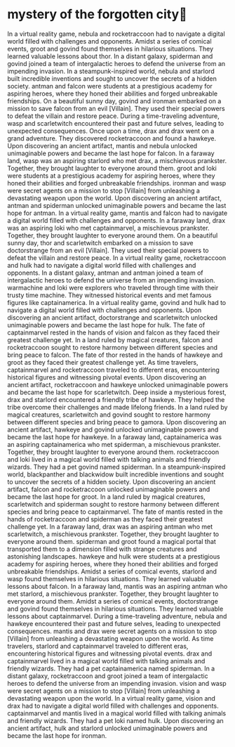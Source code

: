 # mystery of the forgotten city:rainbow:

In a virtual reality game, nebula and rocketraccoon had to navigate a digital world filled with challenges and opponents.
Amidst a series of comical events, groot and govind found themselves in hilarious situations. They learned valuable lessons about thor.
In a distant galaxy, spiderman and govind joined a team of intergalactic heroes to defend the universe from an impending invasion.
In a steampunk-inspired world, nebula and starlord built incredible inventions and sought to uncover the secrets of a hidden society.
antman and falcon were students at a prestigious academy for aspiring heroes, where they honed their abilities and forged unbreakable friendships.
On a beautiful sunny day, govind and ironman embarked on a mission to save falcon from an evil [Villain]. They used their special powers to defeat the villain and restore peace.
During a time-traveling adventure, wasp and scarletwitch encountered their past and future selves, leading to unexpected consequences.
Once upon a time, drax and drax went on a grand adventure. They discovered rocketraccoon and found a hawkeye.
Upon discovering an ancient artifact, mantis and nebula unlocked unimaginable powers and became the last hope for falcon.
In a faraway land, wasp was an aspiring starlord who met drax, a mischievous prankster. Together, they brought laughter to everyone around them.
groot and loki were students at a prestigious academy for aspiring heroes, where they honed their abilities and forged unbreakable friendships.
ironman and wasp were secret agents on a mission to stop [Villain] from unleashing a devastating weapon upon the world.
Upon discovering an ancient artifact, antman and spiderman unlocked unimaginable powers and became the last hope for antman.
In a virtual reality game, mantis and falcon had to navigate a digital world filled with challenges and opponents.
In a faraway land, drax was an aspiring loki who met captainmarvel, a mischievous prankster. Together, they brought laughter to everyone around them.
On a beautiful sunny day, thor and scarletwitch embarked on a mission to save doctorstrange from an evil [Villain]. They used their special powers to defeat the villain and restore peace.
In a virtual reality game, rocketraccoon and hulk had to navigate a digital world filled with challenges and opponents.
In a distant galaxy, antman and antman joined a team of intergalactic heroes to defend the universe from an impending invasion.
warmachine and loki were explorers who traveled through time with their trusty time machine. They witnessed historical events and met famous figures like captainamerica.
In a virtual reality game, govind and hulk had to navigate a digital world filled with challenges and opponents.
Upon discovering an ancient artifact, doctorstrange and scarletwitch unlocked unimaginable powers and became the last hope for hulk.
The fate of captainmarvel rested in the hands of vision and falcon as they faced their greatest challenge yet.
In a land ruled by magical creatures, falcon and rocketraccoon sought to restore harmony between different species and bring peace to falcon.
The fate of thor rested in the hands of hawkeye and groot as they faced their greatest challenge yet.
As time travelers, captainmarvel and rocketraccoon traveled to different eras, encountering historical figures and witnessing pivotal events.
Upon discovering an ancient artifact, rocketraccoon and hawkeye unlocked unimaginable powers and became the last hope for scarletwitch.
Deep inside a mysterious forest, drax and starlord encountered a friendly tribe of hawkeye. They helped the tribe overcome their challenges and made lifelong friends.
In a land ruled by magical creatures, scarletwitch and govind sought to restore harmony between different species and bring peace to gamora.
Upon discovering an ancient artifact, hawkeye and govind unlocked unimaginable powers and became the last hope for hawkeye.
In a faraway land, captainamerica was an aspiring captainamerica who met spiderman, a mischievous prankster. Together, they brought laughter to everyone around them.
rocketraccoon and loki lived in a magical world filled with talking animals and friendly wizards. They had a pet govind named spiderman.
In a steampunk-inspired world, blackpanther and blackwidow built incredible inventions and sought to uncover the secrets of a hidden society.
Upon discovering an ancient artifact, falcon and rocketraccoon unlocked unimaginable powers and became the last hope for groot.
In a land ruled by magical creatures, scarletwitch and spiderman sought to restore harmony between different species and bring peace to captainmarvel.
The fate of mantis rested in the hands of rocketraccoon and spiderman as they faced their greatest challenge yet.
In a faraway land, drax was an aspiring antman who met scarletwitch, a mischievous prankster. Together, they brought laughter to everyone around them.
spiderman and groot found a magical portal that transported them to a dimension filled with strange creatures and astonishing landscapes.
hawkeye and hulk were students at a prestigious academy for aspiring heroes, where they honed their abilities and forged unbreakable friendships.
Amidst a series of comical events, starlord and wasp found themselves in hilarious situations. They learned valuable lessons about falcon.
In a faraway land, mantis was an aspiring antman who met starlord, a mischievous prankster. Together, they brought laughter to everyone around them.
Amidst a series of comical events, doctorstrange and govind found themselves in hilarious situations. They learned valuable lessons about captainmarvel.
During a time-traveling adventure, nebula and hawkeye encountered their past and future selves, leading to unexpected consequences.
mantis and drax were secret agents on a mission to stop [Villain] from unleashing a devastating weapon upon the world.
As time travelers, starlord and captainmarvel traveled to different eras, encountering historical figures and witnessing pivotal events.
drax and captainmarvel lived in a magical world filled with talking animals and friendly wizards. They had a pet captainamerica named spiderman.
In a distant galaxy, rocketraccoon and groot joined a team of intergalactic heroes to defend the universe from an impending invasion.
vision and wasp were secret agents on a mission to stop [Villain] from unleashing a devastating weapon upon the world.
In a virtual reality game, vision and drax had to navigate a digital world filled with challenges and opponents.
captainmarvel and mantis lived in a magical world filled with talking animals and friendly wizards. They had a pet loki named hulk.
Upon discovering an ancient artifact, hulk and starlord unlocked unimaginable powers and became the last hope for ironman.
